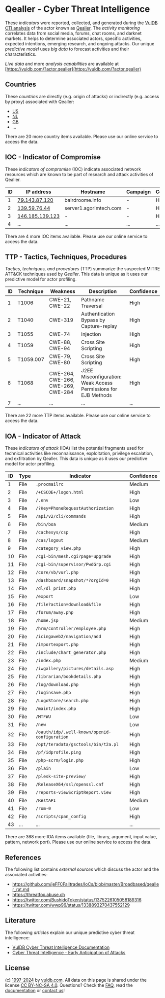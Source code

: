 # Qealler - Cyber Threat Intelligence

These _indicators_ were reported, collected, and generated during the [VulDB CTI analysis](https://vuldb.com/?kb.cti) of the actor known as [Qealler](https://vuldb.com/?actor.qealler). The _activity monitoring_ correlates data from social media, forums, chat rooms, and darknet markets. It helps to determine associated actors, specific activities, expected intentions, emerging research, and ongoing attacks. Our unique _predictive model_ uses _big data_ to forecast activities and their characteristics.

_Live data_ and more _analysis capabilities_ are available at [https://vuldb.com/?actor.qealler](https://vuldb.com/?actor.qealler)

## Countries

These _countries_ are directly (e.g. origin of attacks) or indirectly (e.g. access by proxy) associated with Qealler:

* [US](https://vuldb.com/?country.us)
* [NL](https://vuldb.com/?country.nl)
* [GB](https://vuldb.com/?country.gb)
* ...

There are 20 more country items available. Please use our online service to access the data.

## IOC - Indicator of Compromise

These _indicators of compromise_ (IOC) indicate associated network resources which are known to be part of research and attack activities of Qealler.

ID | IP address | Hostname | Campaign | Confidence
-- | ---------- | -------- | -------- | ----------
1 | [79.143.87.120](https://vuldb.com/?ip.79.143.87.120) | bairdroome.info | - | High
2 | [139.59.76.44](https://vuldb.com/?ip.139.59.76.44) | server1.agorimtech.com | - | High
3 | [146.185.139.123](https://vuldb.com/?ip.146.185.139.123) | - | - | High
4 | ... | ... | ... | ...

There are 4 more IOC items available. Please use our online service to access the data.

## TTP - Tactics, Techniques, Procedures

_Tactics, techniques, and procedures_ (TTP) summarize the suspected MITRE ATT&CK techniques used by _Qealler_. This data is unique as it uses our predictive model for actor profiling.

ID | Technique | Weakness | Description | Confidence
-- | --------- | -------- | ----------- | ----------
1 | T1006 | CWE-21, CWE-22 | Pathname Traversal | High
2 | T1040 | CWE-319 | Authentication Bypass by Capture-replay | High
3 | T1055 | CWE-74 | Injection | High
4 | T1059 | CWE-88, CWE-94 | Cross Site Scripting | High
5 | T1059.007 | CWE-79, CWE-80 | Cross Site Scripting | High
6 | T1068 | CWE-264, CWE-266, CWE-269, CWE-284 | J2EE Misconfiguration: Weak Access Permissions for EJB Methods | High
7 | ... | ... | ... | ...

There are 22 more TTP items available. Please use our online service to access the data.

## IOA - Indicator of Attack

These _indicators of attack_ (IOA) list the potential fragments used for technical activities like reconnaissance, exploitation, privilege escalation, and exfiltration by Qealler. This data is unique as it uses our predictive model for actor profiling.

ID | Type | Indicator | Confidence
-- | ---- | --------- | ----------
1 | File | `.procmailrc` | Medium
2 | File | `/+CSCOE+/logon.html` | High
3 | File | `/.env` | Low
4 | File | `/?Key=PhoneRequestAuthorization` | High
5 | File | `/api/v2/cli/commands` | High
6 | File | `/bin/boa` | Medium
7 | File | `/cachesys/csp` | High
8 | File | `/cas/logout` | Medium
9 | File | `/category_view.php` | High
10 | File | `/cgi-bin/mesh.cgi?page=upgrade` | High
11 | File | `/cgi-bin/supervisor/PwdGrp.cgi` | High
12 | File | `/core/vb/vurl.php` | High
13 | File | `/dashboard/snapshot/*?orgId=0` | High
14 | File | `/dl/dl_print.php` | High
15 | File | `/export` | Low
16 | File | `/file?action=download&file` | High
17 | File | `/forum/away.php` | High
18 | File | `/home.jsp` | Medium
19 | File | `/hrm/controller/employee.php` | High
20 | File | `/icingaweb2/navigation/add` | High
21 | File | `/importexport.php` | High
22 | File | `/include/chart_generator.php` | High
23 | File | `/index.php` | Medium
24 | File | `/iwgallery/pictures/details.asp` | High
25 | File | `/librarian/bookdetails.php` | High
26 | File | `/log/download.php` | High
27 | File | `/loginsave.php` | High
28 | File | `/LogoStore/search.php` | High
29 | File | `/maint/index.php` | High
30 | File | `/MTFWU` | Low
31 | File | `/new` | Low
32 | File | `/oauth/idp/.well-known/openid-configuration` | High
33 | File | `/opt/teradata/gsctools/bin/t2a.pl` | High
34 | File | `/pf/idprofile.ping` | High
35 | File | `/php-scrm/login.php` | High
36 | File | `/plain` | Low
37 | File | `/plesk-site-preview/` | High
38 | File | `/ReleaseX64/ssl/openssl.cnf` | High
39 | File | `/reports-viewScriptReport.view` | High
40 | File | `/RestAPI` | Medium
41 | File | `/rom-0` | Low
42 | File | `/scripts/cpan_config` | High
43 | ... | ... | ...

There are 368 more IOA items available (file, library, argument, input value, pattern, network port). Please use our online service to access the data.

## References

The following list contains _external sources_ which discuss the actor and the associated activities:

* https://github.com/jeFF0Falltrades/IoCs/blob/master/Broadbased/qealler_rat.md
* https://threatfox.abuse.ch
* https://twitter.com/BushidoToken/status/1375226105058189316
* https://twitter.com/wwp96/status/1338893270437552129

## Literature

The following _articles_ explain our unique predictive cyber threat intelligence:

* [VulDB Cyber Threat Intelligence Documentation](https://vuldb.com/?kb.cti)
* [Cyber Threat Intelligence - Early Anticipation of Attacks](https://www.scip.ch/en/?labs.20201022)

## License

(c) [1997-2024](https://vuldb.com/?kb.changelog) by [vuldb.com](https://vuldb.com/?kb.about). All data on this page is shared under the license [CC BY-NC-SA 4.0](https://creativecommons.org/licenses/by-nc-sa/4.0/). Questions? Check the [FAQ](https://vuldb.com/?kb.faq), read the [documentation](https://vuldb.com/?kb) or [contact us](https://vuldb.com/?contact)!
